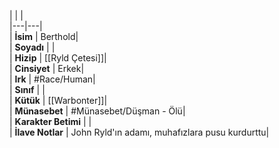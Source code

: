 |  |  |<br>|---|---|<br>| **İsim** | Berthold|<br>| **Soyadı** | |<br>| **Hizip** | [[Ryld Çetesi]]|<br>| **Cinsiyet** | Erkek|<br>| **Irk** | #Race/Human|<br>| **Sınıf** | |<br>| **Kütük** | [[Warbonter]]|<br>| **Münasebet** | #Münasebet/Düşman - Ölü|<br>| **Karakter Betimi** | |<br>| **İlave Notlar** | John Ryld'ın adamı, muhafızlara pusu kurdurttu|<br>